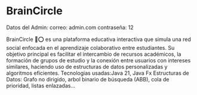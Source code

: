 # BrainCircle
Datos del Admin:
correo: admin.com
contraseña: 12

BrainCircle 🧠⭕️ es una plataforma educativa interactiva que simula una red social enfocada en el aprendizaje colaborativo entre estudiantes.
Su objetivo principal es facilitar el intercambio de recursos académicos, la formación de grupos de estudio y la conexión entre usuarios 
con intereses similares, haciendo uso de estructuras de datos personalizadas y algoritmos eficientes.
Tecnologias usadas:Java 21, Java Fx 
Estructuras de Datos:
Grafo no dirigido, arbol binario de búsqueda (ABB), cola de prioridad, listas enlazadas...
